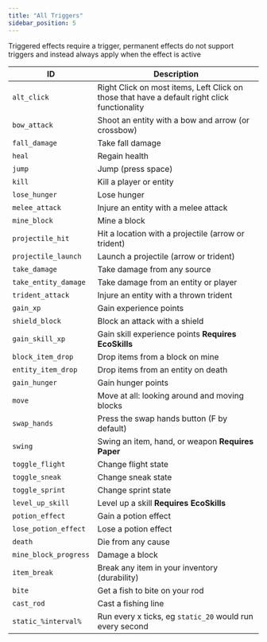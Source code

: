 ```yaml
---
title: "All Triggers"
sidebar_position: 5
---
```


Triggered effects require a trigger, permanent effects do not support triggers and instead always apply when the effect is active

| ID | Description |
| --- | --- |
| `alt_click` | Right Click on most items, Left Click on those that have a default right click functionality |
| `bow_attack` | Shoot an entity with a bow and arrow (or crossbow) |
| `fall_damage` | Take fall damage |
| `heal` | Regain health |
| `jump` | Jump (press space) |
| `kill` | Kill a player or entity |
| `lose_hunger` | Lose hunger |
| `melee_attack` | Injure an entity with a melee attack |
| `mine_block` | Mine a block |
| `projectile_hit` | Hit a location with a projectile (arrow or trident) |
| `projectile_launch` | Launch a projectile (arrow or trident) |
| `take_damage` | Take damage from any source |
| `take_entity_damage` | Take damage from an entity or player |
| `trident_attack` | Injure an entity with a thrown trident |
| `gain_xp` | Gain experience points |
| `shield_block` | Block an attack with a shield |
| `gain_skill_xp` | Gain skill experience points **Requires EcoSkills** |
| `block_item_drop` | Drop items from a block on mine |
| `entity_item_drop` | Drop items from an entity on death |
| `gain_hunger` | Gain hunger points |
| `move` | Move at all: looking around and moving blocks |
| `swap_hands` | Press the swap hands button (F by default) |
| `swing` | Swing an item, hand, or weapon **Requires Paper** |
| `toggle_flight` | Change flight state |
| `toggle_sneak` | Change sneak state |
| `toggle_sprint` | Change sprint state |
| `level_up_skill` | Level up a skill **Requires EcoSkills** |
| `potion_effect` | Gain a potion effect |
| `lose_potion_effect` | Lose a potion effect |
| `death` | Die from any cause |
| `mine_block_progress` | Damage a block |
| `item_break` | Break any item in your inventory (durability) |
| `bite` | Get a fish to bite on your rod |
| `cast_rod` | Cast a fishing line |
| `static_%interval%` | Run every x ticks, eg `static_20` would run every second | 

